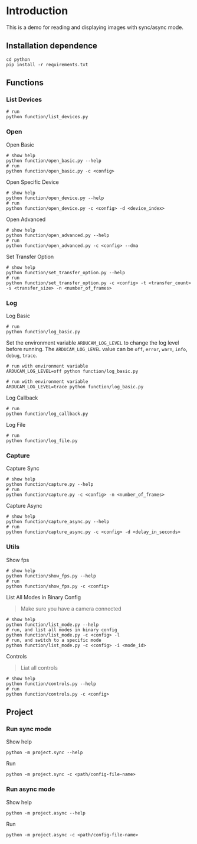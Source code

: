 # Introduction

This is a demo for reading and displaying images with sync/async mode.

## Installation dependence

<!-- git clone https://github.com/ArduCAM/ArduCAM_USB_Camera_Shield_Cpp_Demo.git -->
<!-- cd ArduCAM_USB_Camera_Shield_Cpp_Demo -->

```shell
cd python
pip install -r requirements.txt
```

## Functions

### List Devices

```shell
# run
python function/list_devices.py
```

### Open

Open Basic

```shell
# show help
python function/open_basic.py --help
# run
python function/open_basic.py -c <config>
```

Open Specific Device

```shell
# show help
python function/open_device.py --help
# run
python function/open_device.py -c <config> -d <device_index>
```

Open Advanced

```shell
# show help
python function/open_advanced.py --help
# run
python function/open_advanced.py -c <config> --dma
```

Set Transfer Option

```shell
# show help
python function/set_transfer_option.py --help
# run
python function/set_transfer_option.py -c <config> -t <transfer_count> -s <transfer_size> -n <number_of_frames>
```

### Log

Log Basic

```shell
# run
python function/log_basic.py
```

Set the environment variable `ARDUCAM_LOG_LEVEL` to change the log level before running.
The `ARDUCAM_LOG_LEVEL` value can be `off`, `error`, `warn`, `info`, `debug`, `trace`.

```shell
# run with environment variable
ARDUCAM_LOG_LEVEL=off python function/log_basic.py
```

```shell
# run with environment variable
ARDUCAM_LOG_LEVEL=trace python function/log_basic.py
```

Log Callback

```shell
# run
python function/log_callback.py
```

Log File

```shell
# run
python function/log_file.py
```

### Capture

Capture Sync

```shell
# show help
python function/capture.py --help
# run
python function/capture.py -c <config> -n <number_of_frames>
```

Capture Async

```shell
# show help
python function/capture_async.py --help
# run
python function/capture_async.py -c <config> -d <delay_in_seconds>
```

### Utils

Show fps

```shell
# show help
python function/show_fps.py --help
# run
python function/show_fps.py -c <config>
```

List All Modes in Binary Config

> Make sure you have a camera connected

```shell
# show help
python function/list_mode.py --help
# run, and list all modes in binary config
python function/list_mode.py -c <config> -l
# run, and switch to a specific mode
python function/list_mode.py -c <config> -i <mode_id>
```

Controls

> Liat all controls

```shell
# show help
python function/controls.py --help
# run
python function/controls.py -c <config>
```

## Project

### Run sync mode

Show help

```shell
python -m project.sync --help
```

Run

```shell
python -m project.sync -c <path/config-file-name>
```

### Run async mode

Show help

```shell
python -m project.async --help
```

Run

```shell
python -m project.async -c <path/config-file-name>
```
